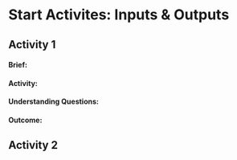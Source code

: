 # Start Activites: Inputs & Outputs

## Activity 1
#### Brief:

#### Activity:

#### Understanding Questions:

#### Outcome:

## Activity 2